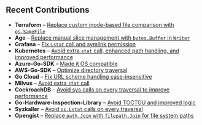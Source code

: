## Recent Contributions  

- **Terraform** – [Replace custom inode-based file comparison with `os.SameFile`](https://github.com/hashicorp/terraform/pull/36562)  
- **Age** – [Replace manual slice management with `bytes.Buffer` in `Writer`](https://github.com/FiloSottile/age/pull/619)  
- **Grafana** – [Fix `Lstat` call and symlink permission](https://github.com/grafana/grafana/pull/100319)  
- **Kubernetes** – [Avoid extra `stat` call, enhanced path handling, and improved performance](https://github.com/kubernetes/kubernetes/pull/129944)  
- **Azure-Go-SDK** – [Made it OS compatible](https://github.com/Azure/azure-sdk-for-go/pull/24040)  
- **AWS-Go-SDK** – [Optimize directory traversal](https://github.com/aws/aws-sdk-go-v2/pull/2970)  
- **Go Cloud** – [Fix URL scheme handling case-insensitive](https://github.com/google/go-cloud/pull/3521)  
- **Milvus** – [Avoid extra `stat` call](https://github.com/milvus-io/milvus/pull/39623)  
- **CockroachDB** – [Avoid sys calls on every traversal to improve performance](https://github.com/cockroachdb/cockroach/pull/139108)  
- **Go-Hardware-Inspection-Library** – [Avoid TOCTOU and improved logic](https://github.com/jaypipes/ghw/pull/400)  
- **Syzkaller** – [Avoid `os.Lstat` calls on every traversal](https://github.com/google/syzkaller/pull/5724)  
- **Opengist** – [Replace `path.Join` with `filepath.Join` for file system paths](https://github.com/thomiceli/opengist/pull/414)  

  






